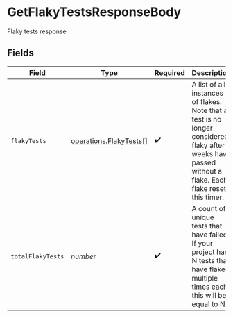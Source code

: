 # GetFlakyTestsResponseBody

Flaky tests response


## Fields

| Field                                                                                                                                                      | Type                                                                                                                                                       | Required                                                                                                                                                   | Description                                                                                                                                                | Example                                                                                                                                                    |
| ---------------------------------------------------------------------------------------------------------------------------------------------------------- | ---------------------------------------------------------------------------------------------------------------------------------------------------------- | ---------------------------------------------------------------------------------------------------------------------------------------------------------- | ---------------------------------------------------------------------------------------------------------------------------------------------------------- | ---------------------------------------------------------------------------------------------------------------------------------------------------------- |
| `flakyTests`                                                                                                                                               | [operations.FlakyTests](../../../sdk/models/operations/flakytests.md)[]                                                                                    | :heavy_check_mark:                                                                                                                                         | A list of all instances of flakes. Note that a test is no longer considered flaky after 2 weeks have passed without a flake. Each flake resets this timer. |                                                                                                                                                            |
| `totalFlakyTests`                                                                                                                                          | *number*                                                                                                                                                   | :heavy_check_mark:                                                                                                                                         | A count of unique tests that have failed. If your project has N tests that have flaked multiple times each, this will be equal to N.                       | 5                                                                                                                                                          |